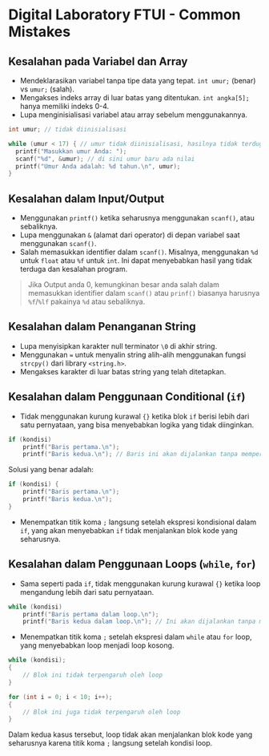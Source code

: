 # Digital Laboratory FTUI - Common Mistakes

## Kesalahan pada Variabel dan Array
- Mendeklarasikan variabel tanpa tipe data yang tepat. `int umur;` (benar) vs `umur;` (salah).
- Mengakses indeks array di luar batas yang ditentukan. `int angka[5];` hanya memiliki indeks 0-4.
- Lupa menginisialisasi variabel atau array sebelum menggunakannya. 
```c
int umur; // tidak diinisialisasi

while (umur < 17) { // umur tidak diinisialisasi, hasilnya tidak terduga
  printf("Masukkan umur Anda: ");
  scanf("%d", &umur); // di sini umur baru ada nilai
  printf("Umur Anda adalah: %d tahun.\n", umur);
}
```

## Kesalahan dalam Input/Output
- Menggunakan `printf()` ketika seharusnya menggunakan `scanf()`, atau sebaliknya.
- Lupa menggunakan `&` (alamat dari operator) di depan variabel saat menggunakan `scanf()`.
- Salah memasukkan identifier dalam `scanf()`. Misalnya, menggunakan `%d` untuk `float` atau `%f` untuk `int`. Ini dapat menyebabkan hasil yang tidak terduga dan kesalahan program. 
> Jika Output anda 0, kemungkinan besar anda salah dalam memasukkan identifier dalam `scanf()` atau `prinf()` biasanya harusnya `%f`/`%lf` pakainya `%d` atau sebaliknya. 

## Kesalahan dalam Penanganan String
- Lupa menyisipkan karakter null terminator `\0` di akhir string.
- Menggunakan `=` untuk menyalin string alih-alih menggunakan fungsi `strcpy()` dari library `<string.h>`.
- Mengakses karakter di luar batas string yang telah ditetapkan.

## Kesalahan dalam Penggunaan Conditional (`if`)
- Tidak menggunakan kurung kurawal `{}` ketika blok `if` berisi lebih dari satu pernyataan, yang bisa menyebabkan logika yang tidak diinginkan.

```c
if (kondisi)
    printf("Baris pertama.\n");
    printf("Baris kedua.\n"); // Baris ini akan dijalankan tanpa memperhatikan kondisi, karena tidak termasuk dalam blok 'if'
```

Solusi yang benar adalah:

```c
if (kondisi) {
    printf("Baris pertama.\n");
    printf("Baris kedua.\n");
}
```

- Menempatkan titik koma `;` langsung setelah ekspresi kondisional dalam `if`, yang akan menyebabkan `if` tidak menjalankan blok kode yang seharusnya.


## Kesalahan dalam Penggunaan Loops (`while`, `for`)
- Sama seperti pada `if`, tidak menggunakan kurung kurawal `{}` ketika loop mengandung lebih dari satu pernyataan.

```c
while (kondisi)
    printf("Baris pertama dalam loop.\n");
    printf("Baris kedua dalam loop.\n"); // Ini akan dijalankan tanpa memperhatikan kondisi loop
```

- Menempatkan titik koma `;` setelah ekspresi dalam `while` atau `for` loop, yang menyebabkan loop menjadi loop kosong.

```c
while (kondisi);
{
    // Blok ini tidak terpengaruh oleh loop
}

for (int i = 0; i < 10; i++);
{
    // Blok ini juga tidak terpengaruh oleh loop
}
```

Dalam kedua kasus tersebut, loop tidak akan menjalankan blok kode yang seharusnya karena titik koma `;` langsung setelah kondisi loop.
